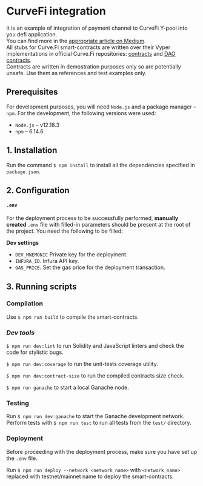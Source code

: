 # CurveFi integration
It is an example of integration of payment channel to CurveFi Y-pool into you defi application.<br>
You can find more in the [appropriate article on Medium](https://medium.com/better-programming/how-to-integrate-the-curve-fi-protocol-into-your-defi-protocol-e1d4c43f716d).<br>
All stubs for Curve.Fi smart-contracts are written over their Vyper implementations in official Curve.Fi repositories: [contracts](https://github.com/curvefi/curve-contract) and [DAO contracts](https://github.com/curvefi/curve-dao-contracts).<br>
Contracts are written in demostration purposes only so are potentially unsafe. Use them as references and test examples only.

## Prerequisites

For development purposes, you will need `Node.js` and a package manager – `npm`. For the development, the following versions were used:
- `Node.js` – v12.18.3
- `npm` – 6.14.6

## 1. Installation

Run the command `$ npm install` to install all the dependencies specified in `package.json`.

## 2. Configuration
#### `.env`

For the deployment process to be successfully performed, **manually created** `.env` file with filled-in parameters should be present at the root of the project. You need the following to be filled:

**Dev settings**
- `DEV_MNEMONIC` Private key for the deployment.
- `INFURA_ID`. Infura API key.
- `GAS_PRICE`. Set the gas price for the deployment transaction.

## 3. Running scripts

### Compilation
Use `$ npm run build` to compile the smart-contracts.

### *Dev tools*

`$ npm run dev:lint` to run Solidity and JavaScript linters and check the code for stylistic bugs.

`$ npm run dev:coverage` to run the unit-tests coverage utility.

`$ npm run dev:contract-size` to run the compiled contracts size check.

`$ npm run ganache` to start a local Ganache node.

### Testing

Run `$ npm run dev:ganache` to start the Ganache development network. Perform tests with `$ npm run test` to run all tests from the `test/` directory.

### Deployment
Before proceeding with the deployment process, make sure you have set up the `.env` file.

Run `$ npm run deploy --network <network_name>` with `<network_name>` replaced with testnet/mainnet name to deploy the smart-contracts.
